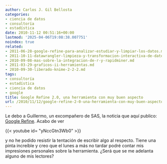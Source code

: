 ```yaml
---
author: Carlos J. Gil Bellosta
categories:
- ciencia de datos
- consultoría
- estadística
date: 2010-11-12 00:51:16+00:00
lastmod: '2025-04-06T19:08:38.007751'
noindex: true
related:
- 2011-06-28-google-refine-para-analizar-estudiar-y-limpiar-los-datos.md
- 2011-10-11-datawrangler-limpieza-y-transformacion-interactiva-de-datos.md
- 2010-09-08-mas-sobre-la-integracion-de-r-y-rapidminer.md
- 2011-03-29-graficos-ii-herramientas.md
- 2010-09-30-liberado-knime-2-2-2.md
tags:
- consultoría
- estadística
- ciencia de datos
- google
title: Google Refine 2.0, una herramienta con muy buen aspecto
url: /2010/11/12/google-refine-2-0-una-herramienta-con-muy-buen-aspecto/
---
```


Le debo a Guillermo, un excompañero de SAS, la noticia que aquí publico: [Google Refine](http://google-opensource.blogspot.com/2010/11/announcing-google-refine-20-power-tool.html). Acabo de ver

{{< youtube id= "yNccGtn3Wb0" >}}

y no he podido resistir la tentación de escribir algo al respecto. Tiene una pinta increíble y creo que el lunes a más no tardar podré contar mis impresiones personales sobre la herramienta. ¿Será que se me adelanta alguno de mis lectores?